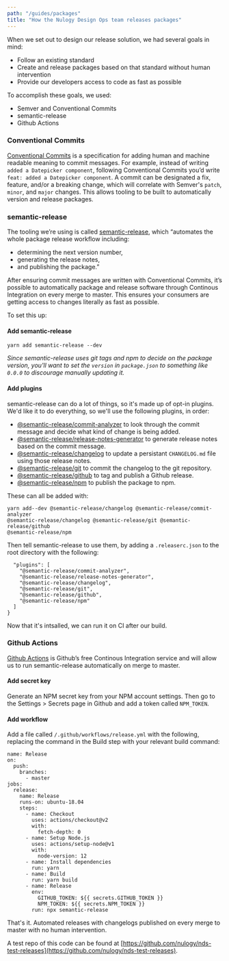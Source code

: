 ```yaml
---
path: "/guides/packages"
title: "How the Nulogy Design Ops team releases packages"
---
```


When we set out to design our release solution, we had several goals in mind:

- Follow an existing standard
- Create and release packages based on that standard without human intervention
- Provide our developers access to code as fast as possible

To accomplish these goals, we used:

- Semver and Conventional Commits
- semantic-release
- Github Actions

### Conventional Commits

[Conventional Commits](https://www.conventionalcommits.org/) is a specification for adding human and machine readable meaning to commit messages. For example, instead of writing `added a Datepicker component`, following Conventional Commits you’d write `feat: added a Datepicker component`. A commit can be designated a fix, feature, and/or a breaking change, which will correlate with Semver's `patch`, `minor`, and `major` changes. This allows tooling to be built to automatically version and release packages.

### semantic-release

The tooling we’re using is called [semantic-release](https://github.com/semantic-release/semantic-release), which “automates the whole package release workflow including:

- determining the next version number,
- generating the release notes,
- and publishing the package.”

After ensuring commit messages are written with Conventional Commits, it’s possible to automatically package and release software through Continous Integration on every merge to master. This ensures your consumers are getting access to changes literally as fast as possible.

To set this up:

#### Add semantic-release

```
yarn add semantic-release --dev
```

_Since semantic-release uses git tags and npm to decide on the package version, you'll want to set the `version` in `package.json` to something like `0.0.0` to discourage manually updating it._

#### Add plugins

semantic-release can do a lot of things, so it's made up of opt-in plugins. We'd like it to do everything, so we'll use the following plugins, in order:

- [@semantic-release/commit-analyzer](https://github.com/semantic-release/commit-analyzer) to look through the commit message and decide what kind of change is being added.
- [@semantic-release/release-notes-generator](https://github.com/semantic-release/release-notes-generator) to generate release notes based on the commit message.
- [@semantic-release/changelog](https://github.com/semantic-release/changelog) to update a persistant `CHANGELOG.md` file using those release notes.
- [@semantic-release/git](https://github.com/semantic-release/git) to commit the changelog to the git repository.
- [@semantic-release/github](https://github.com/semantic-release/github) to tag and publish a Github release.
- [@semantic-release/npm](https://github.com/semantic-release/npm) to publish the package to npm.

These can all be added with:

```
yarn add--dev @semantic-release/changelog @semantic-release/commit-analyzer
@semantic-release/changelog @semantic-release/git @semantic-release/github
@semantic-release/npm
```

Then tell semantic-release to use them, by adding a `.releaserc.json` to the root directory with the following:

```{
  "plugins": [
    "@semantic-release/commit-analyzer",
    "@semantic-release/release-notes-generator",
    "@semantic-release/changelog",
    "@semantic-release/git",
    "@semantic-release/github",
    "@semantic-release/npm"
  ]
}
```

Now that it's intsalled, we can run it on CI after our build.

### Github Actions

[Github Actions](https://github.com/features/actions) is Github’s free Continous Integration service and will allow us to run semantic-release automatically on merge to master.

#### Add secret key

Generate an NPM secret key from your NPM account settings. Then go to the Settings > Secrets page in Github and add a token called `NPM_TOKEN`.

#### Add workflow

Add a file called `/.github/workflows/release.yml` with the following, replacing the command in the Build step with your relevant build command:

```
name: Release
on:
  push:
    branches:
      - master
jobs:
  release:
    name: Release
    runs-on: ubuntu-18.04
    steps:
      - name: Checkout
        uses: actions/checkout@v2
        with:
          fetch-depth: 0
      - name: Setup Node.js
        uses: actions/setup-node@v1
        with:
          node-version: 12
      - name: Install dependencies
        run: yarn
      - name: Build
        run: yarn build
      - name: Release
        env:
          GITHUB_TOKEN: ${{ secrets.GITHUB_TOKEN }}
          NPM_TOKEN: ${{ secrets.NPM_TOKEN }}
        run: npx semantic-release
```

That's it. Automated releases with changelogs published on every merge to master with no human intervention.

A test repo of this code can be found at [https://github.com/nulogy/nds-test-releases](https://github.com/nulogy/nds-test-releases).
